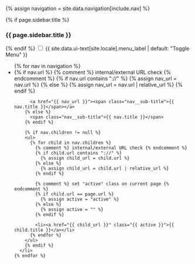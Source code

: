 {% assign navigation = site.data.navigation[include.nav] %}

<nav class="nav__list">
  {% if page.sidebar.title %}<h3 class="nav__title" style="padding-left: 0;">{{ page.sidebar.title }}</h3>{% endif %}
  <input id="ac-toc" name="accordion-toc" type="checkbox" />
  <label for="ac-toc">{{ site.data.ui-text[site.locale].menu_label | default: "Toggle Menu" }}</label>
  <ul class="nav__items">
    {% for nav in navigation %}
      <li>
        {% if nav.url %}
          {% comment %} internal/external URL check {% endcomment %}
          {% if nav.url contains "://" %}
            {% assign nav_url = nav.url %}
          {% else %}
            {% assign nav_url = nav.url | relative_url %}
          {% endif %}

          <a href="{{ nav_url }}"><span class="nav__sub-title">{{ nav.title }}</span></a>
        {% else %}
          <span class="nav__sub-title">{{ nav.title }}</span>
        {% endif %}
    
        {% if nav.children != null %}
        <ul>
          {% for child in nav.children %}
            {% comment %} internal/external URL check {% endcomment %}
            {% if child.url contains "://" %}
              {% assign child_url = child.url %}
            {% else %}
              {% assign child_url = child.url | relative_url %}
            {% endif %}
    
            {% comment %} set "active" class on current page {% endcomment %}
            {% if child.url == page.url %}
              {% assign active = "active" %}
            {% else %}
              {% assign active = "" %}
            {% endif %}
    
            <li><a href="{{ child_url }}" class="{{ active }}">{{ child.title }}</a></li>
          {% endfor %}
        </ul>
        {% endif %}
      </li>
    {% endfor %}
  </ul>
</nav>